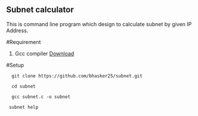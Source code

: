 ## Subnet calculator ##
   This is command line program which design to calculate subnet by given IP Address.

#Requirement
   1. Gcc compiler [Download](http://sourceforge.net/projects/mingw-w64/files/Toolchains%20targetting%20Win32/Personal%20Builds/mingw-builds/installer/mingw-w64-install.exe/download)
   
#Setup
  
      git clone https://github.com/bhasker25/subnet.git
     
      cd subnet 
     
      gcc subnet.c -o subnet
     
     subnet help
